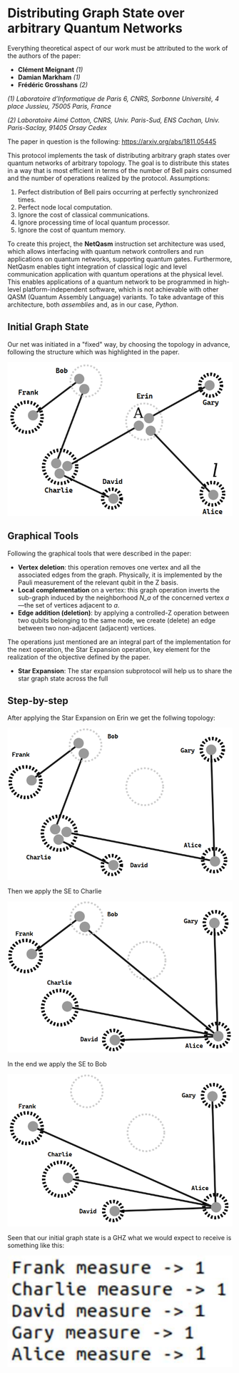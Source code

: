 # Distributing Graph State over arbitrary Quantum Networks
Everything theoretical aspect of our work must be attributed to the work of the authors of the paper: 
* **Clément Meignant** *(1)*
* **Damian Markham** *(1)*
* **Frédéric Grosshans** *(2)*

*(1) Laboratoire d’Informatique de Paris 6, CNRS, Sorbonne Université, 4 place Jussieu, 75005 Paris, France*

*(2) Laboratoire Aimé Cotton, CNRS, Univ. Paris-Sud, ENS Cachan, Univ. Paris-Saclay, 91405 Orsay Cedex*

The paper in question is the following: https://arxiv.org/abs/1811.05445

This protocol implements the task of distributing arbitrary graph states over quantum networks of arbitrary topology. The goal is to distribute this states in a way that is most efficient in terms of the number of Bell pairs consumed and the number of operations realized by the protocol. 
Assumptions:
1) Perfect distribution of Bell pairs occurring at perfectly synchronized times.
2) Perfect node local computation.
3) Ignore the cost of classical communications.
4) Ignore processing time of local quantum processor.
5) Ignore the cost of quantum memory.

To create this project, the **NetQasm** instruction set architecture was used, which allows interfacing with
quantum network controllers and run applications on quantum networks, supporting quantum gates.
Furthermore, NetQasm enables tight integration of classical logic and level communication
application with quantum operations at the physical level. This enables applications of a quantum network
to be programmed in high-level platform-independent software, which is not achievable with
other QASM (Quantum Assembly Language) variants. To take advantage of this architecture, both *assemblies* and, as in
our case, *Python*.

## Initial Graph State
Our net was initiated in a "fixed" way, by choosing the topology in advance, following the structure which was highlighted in the paper.

![init_graph](/images/graph_init.png "Graph initial state")

## Graphical Tools
Following the graphical tools that were described in the paper:
* **Vertex deletion**: this operation removes one vertex and all the associated edges from the graph. Physically, it is implemented by the Pauli measurement of the relevant
qubit in the Z basis.
* **Local complementation** on a vertex: this graph operation inverts the sub-graph induced by the neighborhood
*N_a* of the concerned vertex *a*—the set of vertices adjacent to *a*.
* **Edge addition (deletion)**: by applying a controlled-Z
operation between two qubits belonging to the same
node, we create (delete) an edge between two non-adjacent (adjacent) vertices.

The operations just mentioned are an integral part of the implementation for the next operation, the Star Expansion operation, key element for the realization of the objective defined by the paper.

* **Star Expansion**: The star expansion subprotocol will help us to share the star graph state across the full
 

## Step-by-step
After applying the Star Expansion on Erin we get the follwing topology:

![graph_1](/images/graph_1.png "Graph After Erin SE")

Then we apply the SE to Charlie

![graph_2](/images/graph_2.png "Graph After Charlie SE")

In the end we apply the SE to Bob

![graph_3](/images/graph_3.png "Graph After Bob SE")

Seen that our initial graph state is a GHZ what we would expect to receive is something like this:

![ghz_final](/images/ghz_final.png "Final GHZ state")
